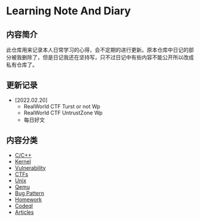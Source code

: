 # Learning Note And Diary

## 内容简介

此仓库用来记录本人日常学习的心得，会不定期的进行更新。原本仓库中日记的部分被我删除了，但是日记我还在坚持写，只不过日记中有些内容不能公开所以改成私有仓库了。

## 更新记录

- [2022.02.20]
  - RealWorld CTF Turst or not Wp
  - RealWorld CTF UntrustZone Wp
  - 每日好文 

## 内容分类

- [C/C++](C++/)
- [Kernel](Kernel/)
- [Vulnerability](Vulnerability/)
- [CTFs](CTFs/)
- [Unix](Unix/)
- [Qemu](QEMU/)
- [Bug Pattern](Pattern/)
- [Homework](Homework/)
- [Codeql](Codeql/)
- [Articles](Articles/)
